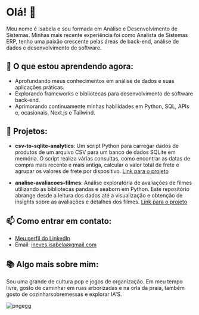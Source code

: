 # Olá! 👋

Meu nome é Isabela e sou formada em Análise e Desenvolvimento de Sistemas. Minhas mais recente experiência foi como Analista de Sistemas ERP, tenho uma paixão crescente pelas áreas de back-end, análise de dados e desenvolvimento de software.

## 🌱 O que estou aprendendo agora:
- Aprofundando meus conhecimentos em análise de dados e suas aplicações práticas.
- Explorando frameworks e bibliotecas para desenvolvimento de software back-end.
- Aprimorando continuamente minhas habilidades em Python, SQL, APIs e, ocasionais, Next.js e Tailwind.

## 🔭 Projetos:
- **csv-to-sqlite-analytics**: Um script Python para carregar dados de produtos de um arquivo CSV para um banco de dados SQLite em memória. O script realiza várias consultas, como encontrar as datas de compra mais recente e mais antiga, calcular o valor total de frete e agrupar os valores de frete por dispositivo.
[Link para o projeto](https://github.com/gotiquinha/csv-to-sqlite-analytics)
  
- **analise-avaliacoes-filmes**: Análise exploratória de avaliações de filmes utilizando as bibliotecas pandas e seaborn em Python. Este repositório abrange desde a leitura dos dados até a visualização e obtenção de insights sobre as avaliações e detalhes dos filmes.
[Link para o projeto](https://github.com/gotiquinha/analise-avaliacoes-filmes)

## 📫 Como entrar em contato:
- [Meu perfil do LinkedIn](https://www.linkedin.com/in/isabela-neves-315a4a193/)
- Email: ineves.isabela@gmail.com

## 📚 Algo mais sobre mim:
Sou uma grande de cultura pop e jogos de organização. Em meu tempo livre, gosto de caminhar em ruas arborizadas e na orla da praia, também gosto de cozinharsobremessas e explorar IA'S.



![pngegg](https://user-images.githubusercontent.com/93232499/189041375-c3f9d2d8-0873-44f6-a626-420dd9c55f07.png) 
